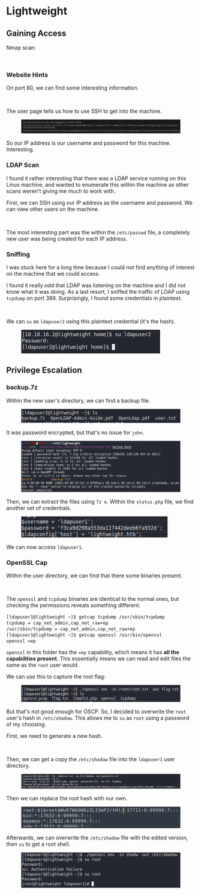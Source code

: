 # Lightweight

## Gaining Access

Nmap scan:

<figure><img src="../../../.gitbook/assets/image (522).png" alt=""><figcaption></figcaption></figure>

### Website Hints

On port 80, we can find some interesting information.

<figure><img src="../../../.gitbook/assets/image (520).png" alt=""><figcaption></figcaption></figure>

The user page tells us how to use SSH to get into the machine.

<figure><img src="../../../.gitbook/assets/image (494) (1).png" alt=""><figcaption></figcaption></figure>

So our IP address is our username and password for this machine. Interesting.

### LDAP Scan

I found it rather interesting that there was a LDAP service running on this Linux machine, and wanted to enumerate this within the machine as other scans weren't giving me much to work with.

First, we can SSH using our IP address as the username and password. We can view other users on the machine.

<figure><img src="../../../.gitbook/assets/image (526).png" alt=""><figcaption></figcaption></figure>

The most interesting part was the within the `/etc/passwd` file, a completely new user was being created for each IP address.&#x20;

### Sniffing

I was stuck here for a long time because I could not find anything of interest on the machine that we could access.&#x20;

I found it really odd that LDAP was listening on the machine and I did not know what it was doing. As a last resort, I sniffed the traffic of LDAP using `tcpdump` on port 389. Surprisingly, I found some credentials in plaintext.

<figure><img src="../../../.gitbook/assets/image (506).png" alt=""><figcaption></figcaption></figure>

We can `su` as `ldapuser2` using this plaintext credential (it's the hash).

<figure><img src="../../../.gitbook/assets/image (499) (1).png" alt=""><figcaption></figcaption></figure>

## Privilege Escalation

### backup.7z

Within the new user's directory, we can find a backup file.

<figure><img src="../../../.gitbook/assets/image (486) (1).png" alt=""><figcaption></figcaption></figure>

It was password encrypted, but that's no issue for `john`.

<figure><img src="../../../.gitbook/assets/image (504) (1).png" alt=""><figcaption></figcaption></figure>

Then, we can extract the files using `7z e`. Within the `status.php` file, we find another set of credentials.

<figure><img src="../../../.gitbook/assets/image (516) (1).png" alt=""><figcaption></figcaption></figure>

We can now access `ldapuser1`.

### OpenSSL Cap

Within the user directory, we can find that there some binaries present.

<figure><img src="../../../.gitbook/assets/image (503).png" alt=""><figcaption></figcaption></figure>

The `openssl` and `tcpdump` binaries are identical to the normal ones, but checking the permissions reveals something different.

```
[ldapuser1@lightweight ~]$ getcap tcpdump /usr/sbin/tcpdump
tcpdump = cap_net_admin,cap_net_raw+ep
/usr/sbin/tcpdump = cap_net_admin,cap_net_raw+ep
[ldapuser1@lightweight ~]$ getcap openssl /usr/bin/openssl 
openssl =ep
```

`openssl` in this folder has the `=ep` capability, which means it has **all the capabilities present**. This essentially means we can read and edit files the same as the `root` user would.

We can use this to capture the root flag:

<figure><img src="../../../.gitbook/assets/image (487) (1).png" alt=""><figcaption></figcaption></figure>

But that's not good enough for OSCP. So, I decided to overwrite the `root` user's hash in `/etc/shadow`. This allows me to `su` as `root` using a password of my choosing.

First, we need to generate a new hash.

<figure><img src="../../../.gitbook/assets/image (491).png" alt=""><figcaption></figcaption></figure>

Then, we can get a copy the `/etc/shadow` file into the `ldapuser1` user directory.

<figure><img src="../../../.gitbook/assets/image (527) (1).png" alt=""><figcaption></figcaption></figure>

Then we can replace the root hash with our own.

<figure><img src="../../../.gitbook/assets/image (498) (1).png" alt=""><figcaption></figcaption></figure>

Afterwards, we can overwrite the `/etc/shadow` file with the edited version, then `su` to get a root shell.

<figure><img src="../../../.gitbook/assets/image (490) (1).png" alt=""><figcaption></figcaption></figure>
